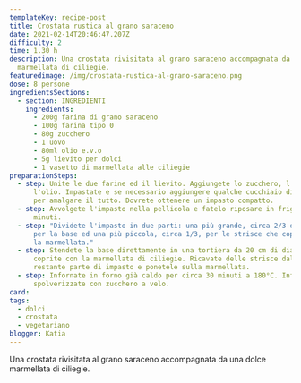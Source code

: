 ```yaml
---
templateKey: recipe-post
title: Crostata rustica al grano saraceno
date: 2021-02-14T20:46:47.207Z
difficulty: 2
time: 1.30 h
description: Una crostata rivisitata al grano saraceno accompagnata da una dolce
  marmellata di ciliegie.
featuredimage: /img/crostata-rustica-al-grano-saraceno.png
dose: 8 persone
ingredientsSections:
  - section: INGREDIENTI
    ingredients:
      - 200g farina di grano saraceno
      - 100g farina tipo 0
      - 80g zucchero
      - 1 uovo
      - 80ml olio e.v.o
      - 5g lievito per dolci
      - 1 vasetto di marmellata alle ciliegie
preparationSteps:
  - step: Unite le due farine ed il lievito. Aggiungete lo zucchero, l'uovo e
      l'olio. Impastate e se necessario aggiungere qualche cucchiaio di acqua
      per amalgare il tutto. Dovrete ottenere un impasto compatto.
  - step: Avvolgete l'impasto nella pellicola e fatelo riposare in frigo per 30
      minuti.
  - step: "Dividete l'impasto in due parti: una più grande, circa 2/3 del totale,
      per la base ed una più piccola, circa 1/3, per le strisce che copriranno
      la marmellata."
  - step: Stendete la base direttamente in una tortiera da 20 cm di diametro e
      coprite con la marmellata di ciliegie. Ricavate delle strisce dalla
      restante parte di impasto e ponetele sulla marmellata.
  - step: Infornate in forno già caldo per circa 30 minuti a 180°C. Infine
      spolverizzate con zucchero a velo.
card:
tags:
  - dolci
  - crostata
  - vegetariano
blogger: Katia
---
```

Una crostata rivisitata al grano saraceno accompagnata da una dolce marmellata di ciliegie.